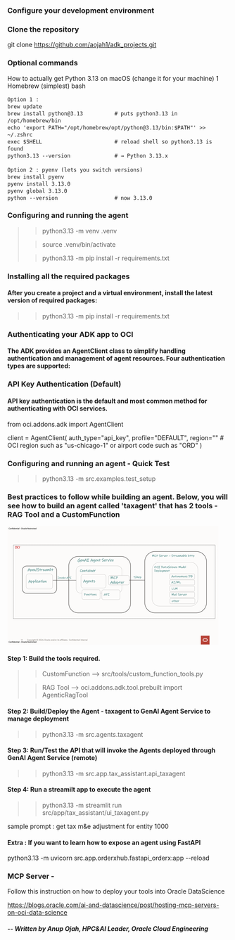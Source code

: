 ### Configure your development environment

### Clone the repository
git clone https://github.com/aojah1/adk_projects.git

### Optional commands
How to actually get Python 3.13 on macOS (change it for your machine)
    1 Homebrew (simplest)
    bash
    
    Option 1 :
    brew update
    brew install python@3.13          # puts python3.13 in /opt/homebrew/bin
    echo 'export PATH="/opt/homebrew/opt/python@3.13/bin:$PATH"' >> ~/.zshrc
    exec $SHELL                       # reload shell so python3.13 is found
    python3.13 --version              # → Python 3.13.x
    
    Option 2 : pyenv (lets you switch versions)
    brew install pyenv
    pyenv install 3.13.0
    pyenv global 3.13.0
    python --version                  # now 3.13.0

### Configuring and running the agent
>> python3.13 -m venv .venv
> 
>> source .venv/bin/activate
> 
>> python3.13 -m pip install -r requirements.txt

### Installing all the required packages
#### After you create a project and a virtual environment, install the latest version of required packages:

>> python3.13 -m pip install -r requirements.txt

### Authenticating your ADK app to OCI
#### The ADK provides an AgentClient class to simplify handling authentication and management of agent resources. Four authentication types are supported:

### API Key Authentication (Default)
#### API key authentication is the default and most common method for authenticating with OCI services.

from oci.addons.adk import AgentClient

client = AgentClient(
    auth_type="api_key",
    profile="DEFAULT",
    region="<your-region>"  # OCI region such as "us-chicago-1" or airport code such as "ORD"
)

### Configuring and running an agent - Quick Test

>> python3.13 -m src.examples.test_setup  

### Best practices to follow while building an agent. Below, you will see how to build an agent called 'taxagent' that has 2 tools - RAG Tool and a CustomFunction
![config/img.png](config/img.png)

#### Step 1: Build the tools required.

>> CustomFunction --> src/tools/custom_function_tools.py
> 
>> RAG Tool --> oci.addons.adk.tool.prebuilt import AgenticRagTool

#### Step 2: Build/Deploy the Agent - taxagent to GenAI Agent Service to manage deployment

>> python3.13 -m src.agents.taxagent

#### Step 3: Run/Test the API that will invoke the Agents deployed through GenAI Agent Service (remote)

>>  python3.13 -m src.app.tax_assistant.api_taxagent 

#### Step 4: Run a streamilt app to execute the agent

>> python3.13 -m streamlit run src/app/tax_assistant/ui_taxagent.py

sample prompt : get tax m&e adjustment for entity 1000

#### Extra : If you want to learn how to expose an agent using FastAPI

python3.13 -m uvicorn src.app.orderxhub.fastapi_orderx:app --reload

### MCP Server - 
Follow this instruction on how to deploy your tools into Oracle DataScience 

https://blogs.oracle.com/ai-and-datascience/post/hosting-mcp-servers-on-oci-data-science

##### -- Written by Anup Ojah, HPC&AI Leader, Oracle Cloud Engineering